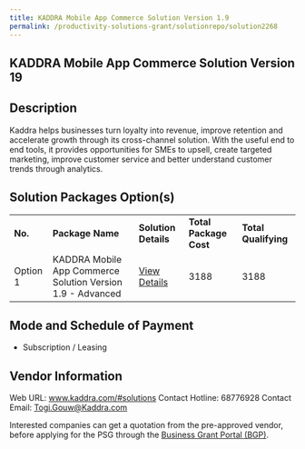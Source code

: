 ```yaml
---
title: KADDRA Mobile App Commerce Solution Version 1.9
permalink: /productivity-solutions-grant/solutionrepo/solution2268
---
```


## KADDRA Mobile App Commerce Solution Version 19

## Description

Kaddra helps businesses turn loyalty into revenue, improve retention and accelerate growth through its cross-channel solution. With the useful end to end tools, it provides opportunities for SMEs to upsell, create targeted marketing, improve customer service and better understand customer trends through analytics.

## Solution Packages Option(s)

<table>
<tr>
<td><b>No.</b></td>
<td><b>Package Name</b></td>
<td><b>Solution Details</b></td>
<td><b>Total Package Cost</b></td>
<td><b>Total Qualifying</b></td>
</tr>
<tr>
<td>Option 1</td>
<td>KADDRA Mobile App Commerce Solution Version 1.9 - Advanced</td>
<td><a href='https://www.gobusiness.gov.sg/images/psg/Kaddra20200564_Desensitised_Annex_3_Part_2.pdf'>View Details</a></td>
<td>3188</td>
<td>3188</td>
</tr>
</table>

## Mode and Schedule of Payment

 - Subscription / Leasing

## Vendor Information

 Web URL: www.kaddra.com/#solutions 
Contact Hotline: 68776928 
Contact Email: Togi.Gouw@Kaddra.com 


Interested companies can get a quotation from the pre-approved vendor, before applying for the PSG through the <a href='https://www.businessgrants.gov.sg/'>Business Grant Portal (BGP)</a>.

<script src="/jquery/resize-tables.js"></script>
